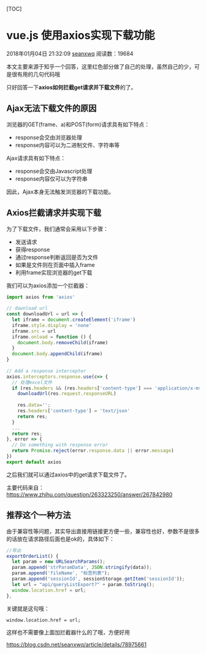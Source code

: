  

[TOC]



# vue.js 使用axios实现下载功能

2018年01月04日 21:32:09 [seanxwq](https://me.csdn.net/seanxwq) 阅读数：19684



本文主要来源于知乎一个回答，这里红色部分做了自己的处理，虽然自己的少，可是很有用的几句代码哦

只好回答一下**axios如何拦截get请求并下载文件**的了。

## Ajax无法下载文件的原因

浏览器的GET(frame、a)和POST(form)请求具有如下特点：

- response会交由浏览器处理
- response内容可以为二进制文件、字符串等

Ajax请求具有如下特点：

- response会交由Javascript处理
- response内容仅可以为字符串

因此，Ajax本身无法触发浏览器的下载功能。

## Axios拦截请求并实现下载

为了下载文件，我们通常会采用以下步骤：

- 发送请求
- 获得response
- 通过response判断返回是否为文件
- 如果是文件则在页面中插入frame
- 利用frame实现浏览器的get下载

我们可以为axios添加一个拦截器：

```javascript
import axios from 'axios'
 
// download url
const downloadUrl = url => {
  let iframe = document.createElement('iframe')
  iframe.style.display = 'none'
  iframe.src = url
  iframe.onload = function () {
    document.body.removeChild(iframe)
  }
  document.body.appendChild(iframe)
}
 
// Add a response interceptor
axios.interceptors.response.use(c=> {
  // 处理excel文件
  if (res.headers && (res.headers['content-type'] === 'application/x-msdownload' || res.headers['content-type'] === 'application/vnd.openxmlformats-officedocument.spreadsheetml.sheet')) {
    downloadUrl(res.request.responseURL)
    
    res.data='';
    res.headers['content-type'] = 'text/json'
    return res;
  }
  ...
  return res;
}, error => {
  // Do something with response error
  return Promise.reject(error.response.data || error.message)
})
export default axios

```

之后我们就可以通过axios中的get请求下载文件了。

主要代码来自：https://www.zhihu.com/question/263323250/answer/267842980



## 推荐这个一种方法

由于兼容性等问题，其实导出直接用链接更方便一些，兼容性也好，参数不是很多的话放在请求路径后面也是ok的，具体如下：

```js
//导出
exportOrderList() {
  let param = new URLSearchParams();
  param.append('strParamData', JSON.stringify(data));
  param.append('fileName', "标签列表");
  param.append('sessionId', sessionStorage.getItem('sessionId'));
  let url = "api/queryListExport?" + param.toString();
  window.location.href = url;
},
```

关键就是这句哦：

```html
window.location.href = url;
```

这样也不需要像上面加拦截器什么的了哦，方便好用





https://blog.csdn.net/seanxwq/article/details/78975661